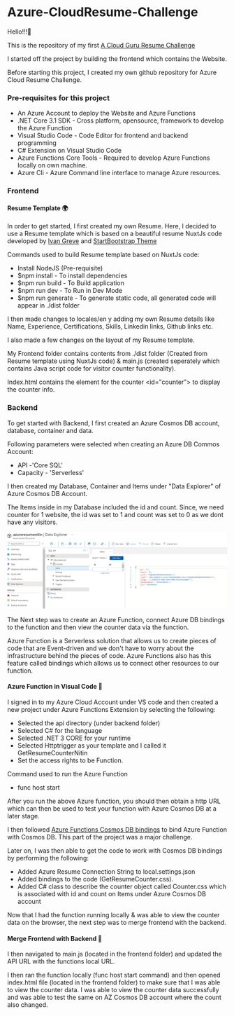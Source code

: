 
# Azure-CloudResume-Challenge

Hello!!!🥳

This is the repository of my first [A Cloud Guru Resume Challenge](https://acloudguru.com/blog/engineering/cloudguruchallenge-your-resume-in-azure) 

I started off the project by building the frontend which contains the Website. 

Before starting this project, I created my own github repository for Azure Cloud Resume Challenge. 
### Pre-requisites for this project
- An Azure Account to deploy the Website and Azure Functions
- .NET Core 3.1 SDK - Cross platform, opensource, framework to develop the Azure Function
- Visual Studio Code - Code Editor for frontend and backend programming
- C# Extension on Visual Studio Code
- Azure Functions Core Tools - Required to develop Azure Functions locally on own machine.
- Azure Cli - Azure Command line interface to manage Azure resources.
### Frontend 
#### Resume Template 🌍
In order to get started, I first created my own Resume. Here, I decided to use a Resume template which is based on a beautiful resume NuxtJs code developed by [Ivan Greve](https://github.com/ivangreve/nuxt-resume) and 
[StartBootstrap Theme](https://github.com/startbootstrap/startbootstrap-resume/)

Commands used to build Resume template based on NuxtJs code:
- Install NodeJS (Pre-requisite)
- $npm install - To install dependencies
- $npm run build - To Build application
- $npm run dev - To Run in Dev Mode
- $npm run generate - To generate static code, all generated code will appear in ./dist folder

I then made changes to locales/en y adding my own Resume details like Name, Experience, Certifications, Skills, Linkedin links, Github links etc.

I also made a few changes on the layout of my Resume template.

My Frontend folder contains contents from ./dist folder (Created from Resume template using NuxtJs code) & main.js (created seperately which contains Java script code for visitor counter functionality).

Index.html contains the element for the counter <id="counter"> to display the counter info.
### Backend 

To get started with Backend, I first created an Azure Cosmos DB account, database, container and data.

Following parameters were selected when creating an Azure DB Commos Account:

- API -'Core SQL'
- Capacity - 'Serverless'

I then created my Database, Container and Items under "Data Explorer" of Azure Cosmos DB Account.

The Items inside in my Database included the id and count. Since, we need counter for 1 website, the id was set to 1 and count was set to 0 as we dont have any visitors. 

![](images/AzureResumeCounter-Cosmos%20DB.PNG)

The Next step was to create an Azure Function, connect Azure DB bindings to the function and then view the counter data via the function.



Azure Function is a Serverless solution that allows us to create pieces of code that are Event-driven and we don't have to worry about the infrastructure behind the pieces of code. Azure Functions also has this feature called bindings which allows us to connect other resources to our function.

#### Azure Function in Visual Code 🔧

I signed in to my Azure Cloud Account under VS code and then created a new project under Azure Functions Extension by selecting the following:
- Selected the api directory (under backend folder)
- Selected C# for the language
- Selected .NET 3 CORE for your runtime
- Selected Httptrigger as your template and I called it GetResumeCounterNitin 
- Set the access rights to be Function.

Command used to run the Azure Function

- func host start

After you run the above Azure function, you should then obtain a http URL which can then be used to test your function with Azure Cosmos DB at a later stage.

I then followed [Azure Functions Cosmos DB bindings](https://docs.microsoft.com/en-us/azure/azure-functions/functions-bindings-cosmosdb-v2) to bind Azure Function with Cosmos DB. This part of the project was a major challenge. 

Later on, I was then able to get the code to work with Cosmos DB bindings by performing the following:
 - Added Azure Resume Connection String to local.settings.json 
 - Added bindings to the code (GetResumeCounter.css). 
 - Added C# class to describe the counter object called Counter.css which is associated with id and count on Items under Azure Cosmos   DB account 

Now that I had the function running locally & was able to view the counter data on the browser, the next step was to merge frontend with the backend. 

#### Merge Frontend with Backend 🚀

I then navigated to main.js (located in the frontend folder) and updated the API URL with the functions local URL. 

I then ran the function locally (func host start command) and then opened index.html file (located in the frontend folder) to make sure that I was able to view the counter data. I was able to view the counter data successfully and was able to test the same on AZ Cosmos DB account where the count also changed. 
